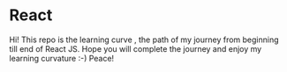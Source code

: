 # React
Hi! This repo is the learning curve , the path of my journey from beginning till end of React JS. Hope you will complete the journey and enjoy my learning curvature :-) Peace!
